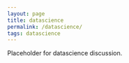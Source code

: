 ```yaml
---
layout: page
title: datascience
permalink: /datascience/
tags: datascience
---
```


Placeholder for datascience discussion.
